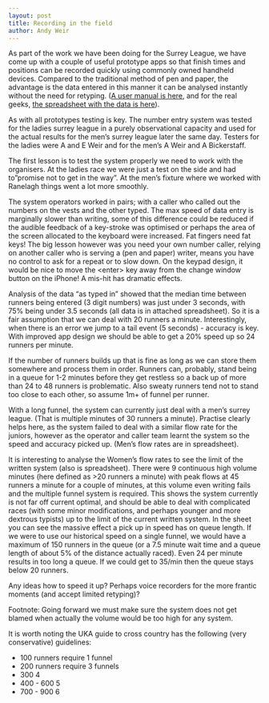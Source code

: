 ```yaml
---
layout: post
title: Recording in the field
author: Andy Weir
---
```



As part of the work we have been doing for the Surrey League, we have come up with a couple of useful prototype apps so that finish times and positions can be recorded quickly using commonly owned handheld devices. Compared to the traditional method of pen and paper, the advantage is the data  entered in this manner it can be analysed instantly without the need for retyping. (<a href="/docs/RaceRecordingInstructions.pdf">A user manual is here</a>, and for the real geeks, 
<a href="/docs/funnels_for_geeks.xls">the spreadsheet with the data is here</a>).


As with all prototypes testing is key. The number entry system was tested for the ladies surrey league in a purely observational capacity and used for the actual results for the men’s surrey league later the same day. Testers for the ladies were A and E Weir and for the men’s A Weir and A Bickerstaff.


The first lesson is to test the system properly we need to work with the organisers. At the ladies race we were just a test on the side and had to”promise not to get in the way”. At the men’s fixture where we worked with Ranelagh things went a lot more smoothly.


The system operators worked in pairs; with a caller who called out the numbers on the vests and the other typed. The max speed of data entry is marginally slower than writing, some of this difference could be reduced if the audible feedback of a key-stroke was optimised or perhaps the area of the screen allocated to the keyboard were increased. Fat fingers need fat keys! The big lesson however was you need your own number caller, relying on another caller who is serving a (pen and paper) writer, means you have no control to ask for a repeat or to slow down. On the keypad design, it would be nice to move the &lt;enter&gt; key away from the change window button on the iPhone!  A mis-hit has dramatic effects.


Analysis of the data “as typed in” showed that the median time between runners being entered (3 digit numbers)  was just under 3 seconds, with 75% being under 3.5 seconds (all data is in attached spreadsheet). So it is a fair assumption that we can deal with 20 runners a minute. Interestingly, when there is an error we jump to a tail event (5 seconds) - accuracy is key. With improved app design we should be able to get a 20% speed up so 24 runners per minute.


If the number of runners builds up that is fine as long as we can store them somewhere and process them in order. Runners can, probably, stand being in a queue for 1-2 minutes before they get restless so a back up of more than 24 to 48 runners is problematic. Also sweaty runners tend not to stand too close to each other, so assume 1m+ of funnel per runner.


With a long funnel, the system can currently just deal with a men’s surrey league. (That is multiple minutes of 30 runners a minute). Practise clearly helps here, as the system failed to deal with a similar flow rate for the juniors, however as the operator and caller team learnt the system so the speed and accuracy picked up. (Men’s flow rates are in spreadsheet).


It is interesting to analyse the Women’s flow rates to see the limit of the written system (also is spreadsheet). There were 9 continuous high volume minutes (here defined as >20 runners a minute) with peak flows at 45 runners a minute for a couple of minutes, at this volume even writing fails and the multiple funnel system is required. This shows the system currently is not far off current optimal, and should be able to deal with complicated races (with some minor modifications, and perhaps younger and more dextrous typists) up to the limit of the current written system.
In the sheet you can see the massive effect a pick up in speed has on queue length. If we were to use our historical speed on a single funnel, we would have a maximum of 150 runners in the queue (or a 7.5 minute wait time and a queue length of about 5% of the distance actually raced). Even 24 per minute results in too long a queue. If we could get to 35/min then the queue stays below 20 runners.


Any ideas how to speed it up? Perhaps voice recorders for the more frantic moments (and accept limited retyping)?


Footnote:
Going forward we must make sure the system does not get blamed when actually the volume would be too high for any system.


It is worth noting the UKA guide to cross country has the following (very conservative) guidelines: 
 - 100 runners  require 1 funnel
 - 200 runners require 3 funnels
 - 300 4 
 - 400 - 600 5
 - 700 - 900 6 




